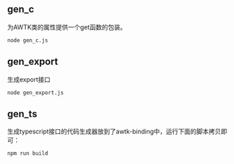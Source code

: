 ## gen\_c

为AWTK类的属性提供一个get函数的包装。

```
node gen_c.js
```

## gen\_export

生成export接口

```
node gen_export.js
```

## gen\_ts

生成typescript接口的代码生成器放到了awtk-binding中，运行下面的脚本拷贝即可：

```
npm run build
```
